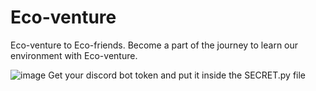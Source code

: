 # Eco-venture

Eco-venture to Eco-friends. Become a part of the journey to learn our environment with Eco-venture.

![image](https://user-images.githubusercontent.com/66497192/167303596-2640e4c2-b197-4eae-bd94-2d5d68e17f22.png)
Get your discord bot token and put it inside the SECRET.py file
